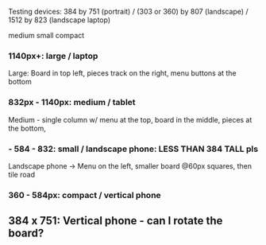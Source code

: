 Testing devices: 384 by 751 (portrait) / (303 or 360) by 807 (landscape) / 1512 by 823 (landscape laptop)

medium
small
compact

### 1140px+: large / laptop

Large: Board in top left, pieces track on the right, menu buttons at the bottom

### 832px - 1140px: medium / tablet

Medium - single column w/ menu at the top, board in the middle, pieces at the bottom,

### - 584 - 832: small / landscape phone: LESS THAN 384 TALL pls

Landscape phone -> Menu on the left, smaller board @60px squares, then tile road

### 360 - 584px: compact / vertical phone

## 384 x 751: Vertical phone - can I rotate the board?
